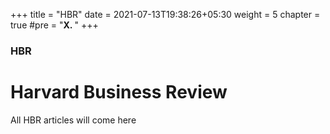 +++
title = "HBR"
date = 2021-07-13T19:38:26+05:30
weight = 5
chapter = true
#pre = "<b>X. </b>"
+++

### HBR

# Harvard Business Review

All HBR articles will come here